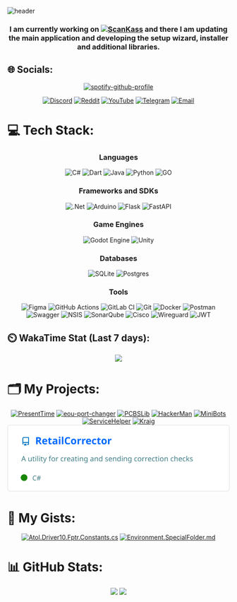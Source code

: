 ![header](https://socialify.git.ci/ornaras/ornaras/image?custom_description=Developer+of+server+%26+desktop+software&custom_language=.NET&description=1&font=Source+Code+Pro&language=1&logo=https%3A%2F%2Fraw.githubusercontent.com%2Fornaras%2Fornaras%2Frefs%2Fheads%2Fmain%2Flogo-header.svg&pattern=Diagonal+Stripes&theme=Dark)

<div align="center">

  ### I am currently working on [![ScanKass](https://img.shields.io/badge/ScanKass-%2306802F?logo=data%3Aimage%2Fsvg%2Bxml%3Bbase64%2CPHN2ZyB3aWR0aD0iNDE5IiBoZWlnaHQ9IjQxOCIgdmlld0JveD0iMCAwIDQxOSA0MTgiIGZpbGw9Im5vbmUiIHhtbG5zPSJodHRwOi8vd3d3LnczLm9yZy8yMDAwL3N2ZyI%2BCjxwYXRoIGQ9Ik0yMjcgMjI2SDM2NVYzNjRIMjI3VjIyNloiIGZpbGw9ImJsYWNrIi8%2BCjxyZWN0IHg9IjU1IiB5PSI1NCIgd2lkdGg9IjE3MSIgaGVpZ2h0PSIxNzEiIGZpbGw9IiMwQkRBNTEiLz4KPC9zdmc%2BCg%3D%3D&labelColor=%23ffffff&style=flat-square)](https://scankass.ru) and there I am updating the main application and developing the setup wizard, installer and additional libraries.
  
</div>

## 🌐 Socials:
<div align="center">

[![spotify-github-profile](https://spotify-github-profile.kittinanx.com/api/view?uid=31x3vqawvoyv7i2ihth5hersa3f4&cover_image=true&theme=spotify-embed&show_offline=true&background_color=121212&interchange=false&profanity=false&mode=dark&bar_color=53b14f&bar_color_cover=false)](https://spotify-github-profile.kittinanx.com/api/view?uid=31x3vqawvoyv7i2ihth5hersa3f4&redirect=true)

[![Discord](https://img.shields.io/badge/Discord-%237289DA.svg?style=for-the-badge&logo=discord&logoColor=white)](https://discord.gg/ornaras)
[![Reddit](https://img.shields.io/badge/Reddit-%23FF4500.svg?style=for-the-badge&logo=Reddit&logoColor=white)](https://reddit.com/user/ornaras)
[![YouTube](https://img.shields.io/badge/YouTube-%23C4302B.svg?style=for-the-badge&logo=youtube&logoColor=white)](https://www.youtube.com/@o-r-n-a-r-a-s)
[![Telegram](https://img.shields.io/badge/Telegram-%231d94d0.svg?style=for-the-badge&logo=Telegram&logoColor=white)](https://t.me/ornaras)
[![Email](https://img.shields.io/badge/Email-D14836?style=for-the-badge&logo=gmail&logoColor=white)](mailto:ornaras.us@gmail.com)
  
</div>

# 💻 Tech Stack:
<div align="center">

### Languages
  <img src="https://img.shields.io/badge/c%23-239120.svg?style=for-the-badge&logoColor=white" alt="C#"> 
  <img src="https://img.shields.io/badge/dart-0175C2.svg?style=for-the-badge&logo=dart&logoColor=white" alt="Dart"> 
  <img src="https://img.shields.io/badge/java-ED8B00.svg?style=for-the-badge&logo=openjdk&logoColor=white" alt="Java"> 
  <img src="https://img.shields.io/badge/python-3670A0?style=for-the-badge&logo=python&logoColor=ffdd54" alt="Python"> 
  <img src="https://img.shields.io/badge/GO-white?style=for-the-badge&logo=go" alt="GO"> 

### Frameworks and SDKs
  <img src="https://img.shields.io/badge/.NET-5C2D91?style=for-the-badge&logo=.net&logoColor=white" alt=".Net">
  <img src="https://img.shields.io/badge/Arduino-00979D?style=for-the-badge&logo=Arduino&logoColor=white" alt="Arduino">
  <img src="https://img.shields.io/badge/flask-black.svg?style=for-the-badge&logo=flask&logoColor=white" alt="Flask"> 
  <img src="https://img.shields.io/badge/FastAPI-005571?style=for-the-badge&logo=fastapi" alt="FastAPI"> 

### Game Engines
  <img src="https://img.shields.io/badge/GODOT-white.svg?style=for-the-badge&logo=godot-engine" alt="Godot Engine"> 
  <img src="https://img.shields.io/badge/unity-black.svg?style=for-the-badge&logo=unity&logoColor=white" alt="Unity"> 

### Databases
  <img src="https://img.shields.io/badge/sqlite-07405e.svg?style=for-the-badge&logo=sqlite&logoColor=white" alt="SQLite"> 
  <img src="https://img.shields.io/badge/postgres-316192.svg?style=for-the-badge&logo=postgresql&logoColor=white" alt="Postgres">

### Tools
  <img src="https://img.shields.io/badge/figma-F24E1E.svg?style=for-the-badge&logo=figma&logoColor=white" alt="Figma"> 
  <img src="https://img.shields.io/badge/github%20actions-2671E5.svg?style=for-the-badge&logo=githubactions&logoColor=white" alt="GitHub Actions"> 
  <img src="https://img.shields.io/badge/gitlab%20CI-181717.svg?style=for-the-badge&logo=gitlab&logoColor=white" alt="GitLab CI"> 
  <img src="https://img.shields.io/badge/git-F05033.svg?style=for-the-badge&logo=git&logoColor=white" alt="Git"> 
  <img src="https://img.shields.io/badge/docker-0db7ed.svg?style=for-the-badge&logo=docker&logoColor=white" alt="Docker"> 
  <img src="https://img.shields.io/badge/Postman-FF6C37?style=for-the-badge&logo=postman&logoColor=white" alt="Postman"> 
  <img src="https://img.shields.io/badge/Swagger-Clojure?style=for-the-badge&logo=swagger&logoColor=white" alt="Swagger"> 
  <img src="https://img.shields.io/badge/NSIS-01B0F0.svg?style=for-the-badge&logo=nsis&logoColor=white" alt="NSIS">
  <img src="https://img.shields.io/badge/SonarQube-black?style=for-the-badge&logo=sonarqube&logoColor=4E9BCD" alt="SonarQube"> 
  <img src="https://img.shields.io/badge/cisco-049fd9.svg?style=for-the-badge&logo=cisco&logoColor=black" alt="Cisco"> 
  <img src="https://img.shields.io/badge/wireguard-88171A.svg?style=for-the-badge&logo=wireguard&logoColor=white" alt="Wireguard"> 
  <img src="https://img.shields.io/badge/JWT-black?style=for-the-badge&logo=JSON%20web%20tokens" alt="JWT"> 
  
</div>

## ⏲️ WakaTime Stat (Last 7 days):
<div align="center">
  <a href="https://wakatime.com/@ornaras"><img src="https://github-readme-stats.vercel.app/api/wakatime?username=ornaras&theme=transparent&hide_title=true&layout=compact&hide_border=true"/></a>
</div>

# 🗂️ My Projects:
<div align="center">
  
[![PresentTime](https://github-readme-stats.vercel.app/api/pin/?username=ornaras&repo=PresentTime&theme=transparent)](https://github.com/ornaras/PresentTime)
[![eou-port-changer](https://github-readme-stats.vercel.app/api/pin/?username=ornaras&repo=eou-port-changer&theme=transparent)](https://github.com/ornaras/eou-port-changer)
[![PCBSLib](https://github-readme-stats.vercel.app/api/pin/?username=ornaras&repo=PCBSLib&theme=transparent)](https://github.com/ornaras/PCBSLib)
[![HackerMan](https://github-readme-stats.vercel.app/api/pin/?username=ornaras&repo=HackerMan&theme=transparent)](https://github.com/ornaras/HackerMan)
[![MiniBots](https://github-readme-stats.vercel.app/api/pin/?username=ornaras&repo=MiniBots&theme=transparent)](https://github.com/ornaras/MiniBots)
[![ServiceHelper](https://github-readme-stats.vercel.app/api/pin/?username=ornaras&repo=ServiceHelper&theme=transparent)](https://github.com/ornaras/ServiceHelper)
[![Kraig](https://github-readme-stats.vercel.app/api/pin/?username=ornaras&repo=Kraig&theme=transparent)](https://github.com/ornaras/Kraig)
[![RetailCorrector](https://raw.githubusercontent.com/ornaras/.github/refs/heads/main/profile/RetailCorrector.svg)](https://gitlab.com/ornaras/retailcorrector)
  
</div>

# 📜 My Gists:
<div align="center">

[![Atol.Driver10.Fptr.Constants.cs](https://github-readme-stats.vercel.app/api/gist?id=2a1237ffa669f63c20c5482d653ed4aa&theme=transparent)](https://gist.github.com/ornaras/2a1237ffa669f63c20c5482d653ed4aa)
[![Environment.SpecialFolder.md](https://github-readme-stats.vercel.app/api/gist?id=8fe025942e41d584c8e200ea0e91ea51&theme=transparent)](https://gist.github.com/ornaras/8fe025942e41d584c8e200ea0e91ea51)

</div>

# 📊 GitHub Stats:

<div align="center">
  <img src="https://github-readme-stats.vercel.app/api/top-langs/?username=ornaras&theme=transparent&layout=donut"/>
  <img src="https://github-readme-stats.vercel.app/api?username=ornaras&theme=transparent&show=reviews"/>
</div>
